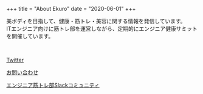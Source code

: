 +++
title = "About Ekuro"
date = "2020-06-01"
+++

美ボディを目指して、健康・筋トレ・美容に関する情報を発信しています。  
ITエンジニア向けに筋トレ部を運営しながら、定期的にエンジニア健康サミットを開催しています。  

<br>

[Twitter](https://twitter.com/physique_engine)  

<a href="mailto:eiji0513@gmail.com">お問い合わせ</a>

[エンジニア筋トレ部Slackコミュニティ](https://join.slack.com/t/physique-engineer/shared_invite/enQtNzIyNDg1NjQzODI5LThhNmE3N2UwNGM0Y2E2OWI3MzQwYjY2MmFiNjkzNGVjYjlmNjQ3YTJjMzM3ZTQzYTQ2YTU2Mjg4NmFhNjY5MjM)
